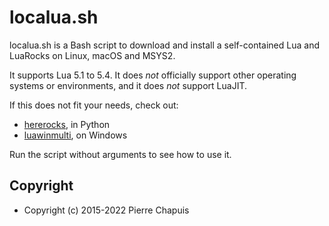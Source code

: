 # localua.sh

localua.sh is a Bash script to download and install a self-contained Lua and
LuaRocks on Linux, macOS and MSYS2.

It supports Lua 5.1 to 5.4. It does *not* officially support other operating
systems or environments, and it does *not* support LuaJIT.

If this does not fit your needs, check out:

- [hererocks](https://github.com/mpeterv/hererocks), in Python
- [luawinmulti](https://github.com/Tieske/luawinmulti), on Windows

Run the script without arguments to see how to use it.

## Copyright

- Copyright (c) 2015-2022 Pierre Chapuis
